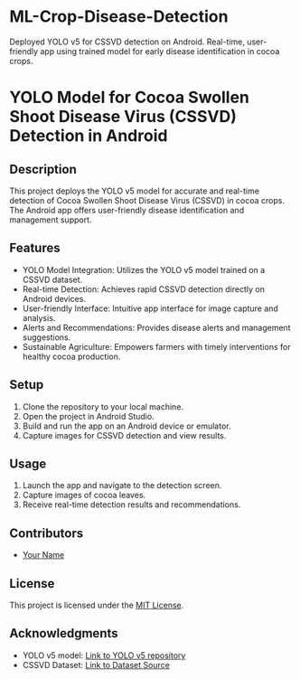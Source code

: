 # ML-Crop-Disease-Detection
 Deployed YOLO v5 for CSSVD detection on Android. Real-time, user-friendly app using trained model for early disease identification in cocoa crops.
# YOLO Model for Cocoa Swollen Shoot Disease Virus (CSSVD) Detection in Android


## Description

This project deploys the YOLO v5 model for accurate and real-time detection of Cocoa Swollen Shoot Disease Virus (CSSVD) in cocoa crops. The Android app offers user-friendly disease identification and management support.

## Features

- YOLO Model Integration: Utilizes the YOLO v5 model trained on a CSSVD dataset.
- Real-time Detection: Achieves rapid CSSVD detection directly on Android devices.
- User-friendly Interface: Intuitive app interface for image capture and analysis.
- Alerts and Recommendations: Provides disease alerts and management suggestions.
- Sustainable Agriculture: Empowers farmers with timely interventions for healthy cocoa production.

## Setup

1. Clone the repository to your local machine.
2. Open the project in Android Studio.
3. Build and run the app on an Android device or emulator.
4. Capture images for CSSVD detection and view results.

## Usage

1. Launch the app and navigate to the detection screen.
2. Capture images of cocoa leaves.
3. Receive real-time detection results and recommendations.

## Contributors

- [Your Name](https://github.com/MikeSeer)

## License

This project is licensed under the [MIT License](LICENSE).

## Acknowledgments

- YOLO v5 model: [Link to YOLO v5 repository](https://github.com/ultralytics/yolov5)
- CSSVD Dataset: [Link to Dataset Source](https://example.com/dataset)

